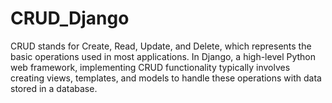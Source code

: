 # CRUD_Django
CRUD stands for Create, Read, Update, and Delete, which represents the basic operations used in most applications. In Django, a high-level Python web framework, implementing CRUD functionality typically involves creating views, templates, and models to handle these operations with data stored in a database.
